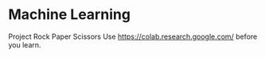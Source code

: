 # Machine Learning
Project Rock Paper Scissors
Use https://colab.research.google.com/ before you learn.
